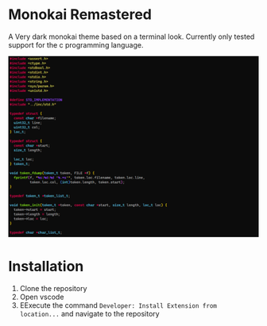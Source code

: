 # Monokai Remastered
A Very dark monokai theme based on a terminal look.
Currently only tested support for the c programming language.

<p>
<img src="./resources/image.png">
</p>

# Installation
1. Clone the repository
2. Open vscode
3. EExecute the command `Developer: Install Extension from location...` and navigate to the repository
